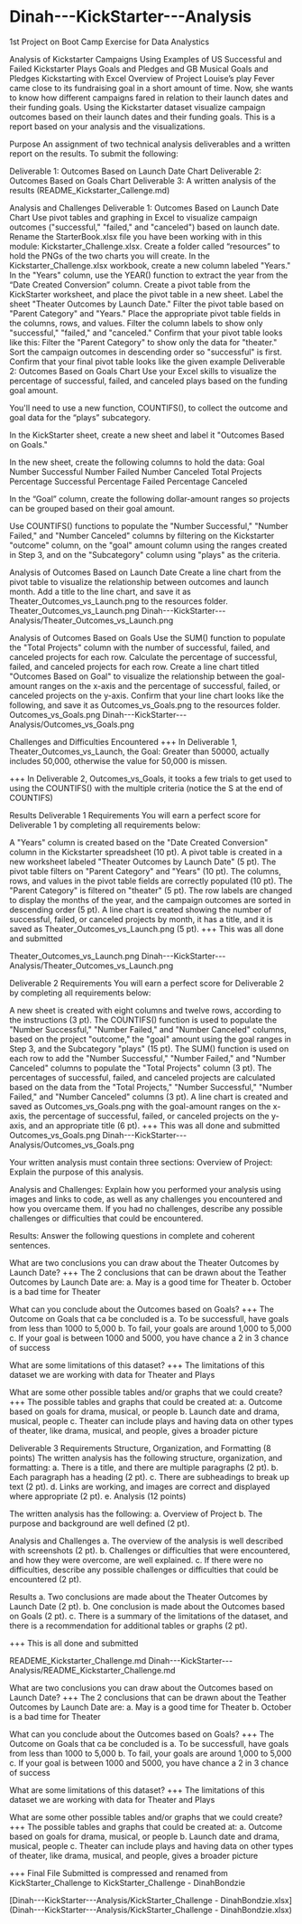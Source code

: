 # Dinah---KickStarter---Analysis
1st Project on Boot Camp Exercise for Data Analystics

Analysis of Kickstarter Campaigns
Using Examples of US Successful and Failed Kickstarter Plays Goals and Pledges
and GB Musical Goals and Pledges
Kickstarting with Excel
Overview of Project
Louise’s play Fever came close to its fundraising goal in a short amount of time. Now, she wants to know how different campaigns fared in relation to their launch dates and their funding goals. Using the Kickstarter dataset visualize campaign outcomes based on their launch dates and their funding goals. This is a report based on your analysis and the visualizations.

Purpose
An assignment of two technical analysis deliverables and a written report on the results. To submit the following:

Deliverable 1: Outcomes Based on Launch Date Chart Deliverable 2: Outcomes Based on Goals Chart Deliverable 3: A written analysis of the results (README_Kickstarter_Callenge.md)

Analysis and Challenges
Deliverable 1: Outcomes Based on Launch Date Chart
Use pivot tables and graphing in Excel to visualize campaign outcomes ("successful," "failed," and "canceled") based on launch date.
Rename the StarterBook.xlsx file you have been working with in this module: Kickstarter_Challenge.xlsx.
Create a folder called “resources” to hold the PNGs of the two charts you will create.
In the Kickstarter_Challenge.xlsx workbook, create a new column labeled "Years."
In the "Years" column, use the YEAR() function to extract the year from the “Date Created Conversion” column.
Create a pivot table from the KickStarter worksheet, and place the pivot table in a new sheet.
Label the sheet "Theater Outcomes by Launch Date."
Filter the pivot table based on "Parent Category" and "Years."
Place the appropriate pivot table fields in the columns, rows, and values.
Filter the column labels to show only "successful," "failed," and "canceled."
Confirm that your pivot table looks like this:
Filter the "Parent Category" to show only the data for "theater."
Sort the campaign outcomes in descending order so "successful" is first.
Confirm that your final pivot table looks like the given example
Deliverable 2: Outcomes Based on Goals Chart
Use your Excel skills to visualize the percentage of successful, failed, and canceled plays based on the funding goal amount.

You'll need to use a new function, COUNTIFS(), to collect the outcome and goal data for the “plays” subcategory.

In the KickStarter sheet, create a new sheet and label it "Outcomes Based on Goals."

In the new sheet, create the following columns to hold the data: Goal Number Successful Number Failed Number Canceled Total Projects Percentage Successful Percentage Failed Percentage Canceled

In the “Goal” column, create the following dollar-amount ranges so projects can be grouped based on their goal amount.

Use COUNTIFS() functions to populate the "Number Successful," "Number Failed," and "Number Canceled" columns by filtering on the Kickstarter "outcome" column, on the "goal" amount column using the ranges created in Step 3, and on the "Subcategory" column using "plays" as the criteria.

Analysis of Outcomes Based on Launch Date
Create a line chart from the pivot table to visualize the relationship between outcomes and launch month.
Add a title to the line chart, and save it as Theater_Outcomes_vs_Launch.png to the resources folder.
Theater_Outcomes_vs_Launch.png Dinah---KickStarter---Analysis/Theater_Outcomes_vs_Launch.png

Analysis of Outcomes Based on Goals
Use the SUM() function to populate the "Total Projects" column with the number of successful, failed, and canceled projects for each row.
Calculate the percentage of successful, failed, and canceled projects for each row.
Create a line chart titled "Outcomes Based on Goal" to visualize the relationship between the goal-amount ranges on the x-axis and the percentage of successful, failed, or canceled projects on the y-axis.
Confirm that your line chart looks like the following, and save it as Outcomes_vs_Goals.png to the resources folder.
Outcomes_vs_Goals.png Dinah---KickStarter---Analysis/Outcomes_vs_Goals.png

Challenges and Difficulties Encountered
+++ In Deliverable 1, Theater_Outcomes_vs_Launch, the Goal: Greater than 50000, actually includes 50,000, otherwise the value for 50,000 is missen.

+++ In Deliverable 2, Outcomes_vs_Goals, it tooks a few trials to get used to using the COUNTIFS() with the multiple criteria (notice the S at the end of COUNTIFS)

Results
Deliverable 1 Requirements
You will earn a perfect score for Deliverable 1 by completing all requirements below:

A "Years" column is created based on the "Date Created Conversion" column in the Kickstarter spreadsheet (10 pt).
A pivot table is created in a new worksheet labeled "Theater Outcomes by Launch Date" (5 pt).
The pivot table filters on "Parent Category" and "Years" (10 pt).
The columns, rows, and values in the pivot table fields are correctly populated (10 pt).
The "Parent Category" is filtered on "theater" (5 pt).
The row labels are changed to display the months of the year, and the campaign outcomes are sorted in descending order (5 pt).
A line chart is created showing the number of successful, failed, or canceled projects by month, it has a title, and it is saved as Theater_Outcomes_vs_Launch.png (5 pt).
+++ This was all done and submitted

Theater_Outcomes_vs_Launch.png Dinah---KickStarter---Analysis/Theater_Outcomes_vs_Launch.png

Deliverable 2 Requirements
You will earn a perfect score for Deliverable 2 by completing all requirements below:

A new sheet is created with eight columns and twelve rows, according to the instructions (3 pt).
The COUNTIFS() function is used to populate the "Number Successful," "Number Failed," and "Number Canceled" columns, based on the project "outcome," the "goal" amount using the goal ranges in Step 3, and the Subcategory "plays" (15 pt).
The SUM() function is used on each row to add the "Number Successful," "Number Failed," and "Number Canceled" columns to populate the "Total Projects" column (3 pt).
The percentages of successful, failed, and canceled projects are calculated based on the data from the "Total Projects," "Number Successful," "Number Failed," and "Number Canceled" columns (3 pt).
A line chart is created and saved as Outcomes_vs_Goals.png with the goal-amount ranges on the x-axis, the percentage of successful, failed, or canceled projects on the y-axis, and an appropriate title (6 pt).
+++ This was all done and submitted Outcomes_vs_Goals.png Dinah---KickStarter---Analysis/Outcomes_vs_Goals.png

Your written analysis must contain three sections:
Overview of Project: Explain the purpose of this analysis.

Analysis and Challenges: Explain how you performed your analysis using images and links to code, as well as any challenges you encountered and how you overcame them. If you had no challenges, describe any possible challenges or difficulties that could be encountered.

Results: Answer the following questions in complete and coherent sentences.

What are two conclusions you can draw about the Theater Outcomes by Launch Date? +++ The 2 conclusions that can be drawn about the Teather Outcomes by Launch Date are: a. May is a good time for Theater b. October is a bad time for Theater

What can you conclude about the Outcomes based on Goals? +++ The Outcome on Goals that ca be concluded is a. To be successfull, have goals from less than 1000 to 5,000 b. To fail, your goals are around 1,000 to 5,000 c. If your goal is between 1000 and 5000, you have chance a 2 in 3 chance of success

What are some limitations of this dataset? +++ The limitations of this dataset we are working with data for Theater and Plays

What are some other possible tables and/or graphs that we could create? +++ The possible tables and graphs that could be created at: a. Outcome based on goals for drama, musical, or people b. Launch date and drama, musical, people c. Theater can include plays and having data on other types of theater, like drama, musical, and people, gives a broader picture

Deliverable 3 Requirements
Structure, Organization, and Formatting (8 points) The written analysis has the following structure, organization, and formatting: a. There is a title, and there are multiple paragraphs (2 pt). b. Each paragraph has a heading (2 pt). c. There are subheadings to break up text (2 pt). d. Links are working, and images are correct and displayed where appropriate (2 pt). e. Analysis (12 points)

The written analysis has the following: a. Overview of Project b. The purpose and background are well defined (2 pt).

Analysis and Challenges a. The overview of the analysis is well described with screenshots (2 pt). b. Challenges or difficulties that were encountered, and how they were overcome, are well explained. c. If there were no difficulties, describe any possible challenges or difficulties that could be encountered (2 pt).

Results a. Two conclusions are made about the Theater Outcomes by Launch Date (2 pt). b. One conclusion is made about the Outcomes based on Goals (2 pt). c. There is a summary of the limitations of the dataset, and there is a recommendation for additional tables or graphs (2 pt).

+++ This is all done and submitted

READEME_Kickstarter_Challenge.md Dinah---KickStarter---Analysis/README_Kickstarter_Challenge.md

What are two conclusions you can draw about the Outcomes based on Launch Date? +++ The 2 conclusions that can be drawn about the Teather Outcomes by Launch Date are: a. May is a good time for Theater b. October is a bad time for Theater

What can you conclude about the Outcomes based on Goals? +++ The Outcome on Goals that ca be concluded is a. To be successfull, have goals from less than 1000 to 5,000 b. To fail, your goals are around 1,000 to 5,000 c. If your goal is between 1000 and 5000, you have chance a 2 in 3 chance of success

What are some limitations of this dataset? +++ The limitations of this dataset we are working with data for Theater and Plays

What are some other possible tables and/or graphs that we could create? +++ The possible tables and graphs that could be created at: a. Outcome based on goals for drama, musical, or people b. Launch date and drama, musical, people c. Theater can include plays and having data on other types of theater, like drama, musical, and people, gives a broader picture

+++ Final File Submitted is compressed and renamed from KickStarter_Challenge to KickStarter_Challenge - DinahBondzie

[Dinah---KickStarter---Analysis/KickStarter_Challenge - DinahBondzie.xlsx](Dinah---KickStarter---Analysis/KickStarter_Challenge - DinahBondzie.xlsx)
